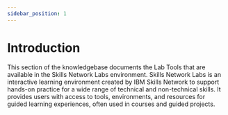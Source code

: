 ```yaml
---
sidebar_position: 1
---
```


# Introduction

This section of the knowledgebase documents the Lab Tools that are available in the Skills Network Labs environment. Skills Network Labs is an interactive learning environment created by IBM Skills Network to support hands-on practice for a wide range of technical and non-technical skills. It provides users with access to tools, environments, and resources for guided learning experiences, often used in courses and guided projects.
